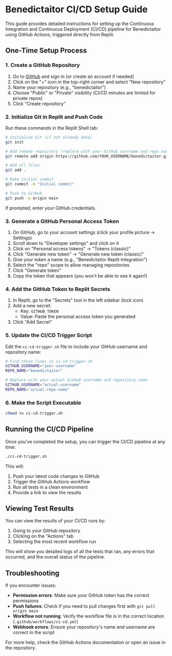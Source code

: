 # Benedictaitor CI/CD Setup Guide

This guide provides detailed instructions for setting up the Continuous Integration and Continuous Deployment (CI/CD) pipeline for Benedictaitor using GitHub Actions, triggered directly from Replit.

## One-Time Setup Process

### 1. Create a GitHub Repository

1. Go to [GitHub](https://github.com/) and sign in (or create an account if needed)
2. Click on the "+" icon in the top-right corner and select "New repository"
3. Name your repository (e.g., "benedictaitor")
4. Choose "Public" or "Private" visibility (CI/CD minutes are limited for private repos)
5. Click "Create repository"

### 2. Initialize Git in Replit and Push Code

Run these commands in the Replit Shell tab:

```bash
# Initialize Git (if not already done)
git init

# Add remote repository (replace with your GitHub username and repo name)
git remote add origin https://github.com/YOUR_USERNAME/benedictaitor.git

# Add all files
git add .

# Make initial commit
git commit -m "Initial commit"

# Push to GitHub
git push -u origin main
```

If prompted, enter your GitHub credentials.

### 3. Generate a GitHub Personal Access Token

1. On GitHub, go to your account settings (click your profile picture → Settings)
2. Scroll down to "Developer settings" and click on it
3. Click on "Personal access tokens" → "Tokens (classic)"
4. Click "Generate new token" → "Generate new token (classic)"
5. Give your token a name (e.g., "Benedictaitor Replit Integration")
6. Select the "repo" scope to allow managing repositories
7. Click "Generate token"
8. Copy the token that appears (you won't be able to see it again!)

### 4. Add the GitHub Token to Replit Secrets

1. In Replit, go to the "Secrets" tool in the left sidebar (lock icon)
2. Add a new secret:
   - Key: `GITHUB_TOKEN`
   - Value: Paste the personal access token you generated
3. Click "Add Secret"

### 5. Update the CI/CD Trigger Script

Edit the `ci-cd-trigger.sh` file to include your GitHub username and repository name:

```bash
# Find these lines in ci-cd-trigger.sh
GITHUB_USERNAME="your-username"
REPO_NAME="benedictaitor"

# Replace with your actual GitHub username and repository name
GITHUB_USERNAME="actual-username"
REPO_NAME="actual-repo-name"
```

### 6. Make the Script Executable

```bash
chmod +x ci-cd-trigger.sh
```

## Running the CI/CD Pipeline

Once you've completed the setup, you can trigger the CI/CD pipeline at any time:

```bash
./ci-cd-trigger.sh
```

This will:
1. Push your latest code changes to GitHub
2. Trigger the GitHub Actions workflow
3. Run all tests in a clean environment
4. Provide a link to view the results

## Viewing Test Results

You can view the results of your CI/CD runs by:

1. Going to your GitHub repository
2. Clicking on the "Actions" tab
3. Selecting the most recent workflow run

This will show you detailed logs of all the tests that ran, any errors that occurred, and the overall status of the pipeline.

## Troubleshooting

If you encounter issues:

- **Permission errors**: Make sure your GitHub token has the correct permissions
- **Push failures**: Check if you need to pull changes first with `git pull origin main`
- **Workflow not running**: Verify the workflow file is in the correct location (`.github/workflows/ci-cd.yml`)
- **Webhook errors**: Ensure your repository's name and username are correct in the script

For more help, check the GitHub Actions documentation or open an issue in the repository.